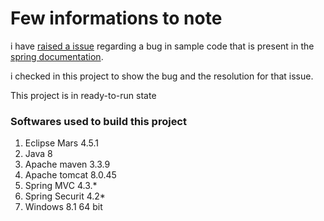 # Few informations to note

i have [raised a issue](https://github.com/spring-projects/spring-security/issues/4470) regarding a bug in sample code that is present in the [spring documentation](http://docs.spring.io/spring-security/site/docs/4.2.x/reference/htmlsingle/#ns-form-and-basic).

i checked in this project to show the bug and the resolution for that issue.

This project is in ready-to-run state

### Softwares used to build this project

1. Eclipse Mars 4.5.1
2. Java 8
3. Apache maven 3.3.9
4. Apache tomcat 8.0.45
5. Spring MVC 4.3.*
6. Spring Securit 4.2*
7. Windows 8.1 64 bit
